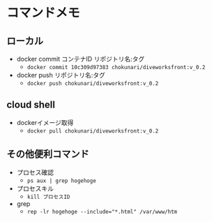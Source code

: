 # コマンドメモ
## ローカル
- docker commit コンテナID リポジトリ名:タグ
    - `docker commit 10c309d97383 chokunari/diveworksfront:v_0.2`
- docker push リポジトリ名:タグ
    - `docker push chokunari/diveworksfront:v_0.2`

## cloud shell
- dockerイメージ取得
    - `docker pull chokunari/diveworksfront:v_0.2`

## その他便利コマンド
- プロセス確認
    - `ps aux | grep hogehoge`
- プロセスキル
    - `kill プロセスID`
- grep
    - `rep -lr hogehoge --include="*.html" /var/www/htm`
